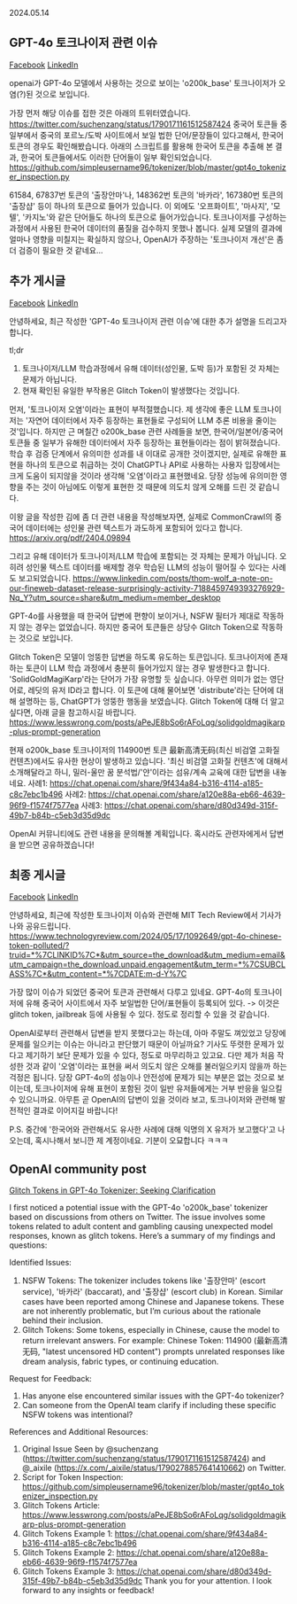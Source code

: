 2024.05.14
## GPT-4o 토크나이저 관련 이슈
[Facebook](https://www.facebook.com/photo/?fbid=7545882718799923&set=gm.2296595720681473&idorvanity=255834461424286)
[LinkedIn](https://www.linkedin.com/posts/byeongheon-lee-2b83aa222_gpt-4o-%ED%86%A0%ED%81%AC%EB%82%98%EC%9D%B4%EC%A0%80-%EA%B4%80%EB%A0%A8-%EC%9D%B4%EC%8A%88-%EA%B4%80%EB%A0%A8%ED%95%B4%EC%84%9C-20240515%EC%97%90-%EC%B6%94%EA%B0%80-%EA%B2%8C%EC%8B%9C%EA%B8%80%EC%9D%84-activity-7196049713240973312-uodO/?originalSubdomain=kr)

openai가 GPT-4o 모델에서 사용하는 것으로 보이는 'o200k_base' 토크나이저가 오염(?)된 것으로 보입니다.

가장 먼저 해당 이슈를 접한 것은 아래의 트위터였습니다.
https://twitter.com/suchenzang/status/1790171161512587424
중국어 토큰들 중 일부에서 중국의 포르노/도박 사이트에서 보일 법한 단어/문장들이 있다고해서, 한국어 토큰의 경우도 확인해봤습니다.
아래의 스크립트를 활용해 한국어 토큰을 추출해 본 결과, 한국어 토큰들에서도 이러한 단어들이 일부 확인되었습니다. 
https://github.com/simpleusername96/tokenizer/blob/master/gpt4o_tokenizer_inspection.py

61584, 67837번 토큰의 '출장안마'나, 148362번 토큰의 '바카라', 167380번 토큰의 '출장샵' 등이 하나의 토큰으로 들어가 있습니다.
이 외에도 '오프화이트', '마사지', '모텔', '카지노'와 같은 단어들도 하나의 토큰으로 들어가있습니다.
토크나이저를 구성하는 과정에서 사용된 한국어 데이터의 품질을 검수하지 못했나 봅니다.
실제 모델의 결과에 얼마나 영향을 미칠지는 확실하지 않으나, OpenAI가 주장하는 '토크나이저 개선'은 좀 더 검증이 필요한 것 같네요... 

## 추가 게시글
[Facebook](https://www.facebook.com/groups/agikr/permalink/2297487383925640/)
[LinkedIn](https://www.linkedin.com/posts/byeongheon-lee-2b83aa222_%EC%95%88%EB%85%95%ED%95%98%EC%84%B8%EC%9A%94-%EC%B5%9C%EA%B7%BC-%EC%9E%91%EC%84%B1%ED%95%9C-gpt-4o-%ED%86%A0%ED%81%AC%EB%82%98%EC%9D%B4%EC%A0%80-%EA%B4%80%EB%A0%A8-%EC%9D%B4%EC%8A%88%EC%97%90-%EB%8C%80%ED%95%9C-%EC%B6%94%EA%B0%80-activity-7196509658142912512-yIk7?utm_source=share&utm_medium=member_desktop&rcm=ACoAADfxcywBkH2Mi2-YPZm7jSZERa3dQ2_DDEY)

안녕하세요, 최근 작성한 'GPT-4o 토크나이저 관련 이슈'에 대한 추가 설명을 드리고자 합니다.

tl;dr
1. 토크나이저/LLM 학습과정에서 유해 데이터(성인물, 도박 등)가 포함된 것 자체는 문제가 아닙니다.
2. 현재 확인된 유일한 부작용은 Glitch Token이 발생했다는 것입니다.

먼저, '토크나이저 오염'이라는 표현이 부적절했습니다. 
제 생각에 좋은 LLM 토크나이저는 '자연어 데이터에서 자주 등장하는 표현들로 구성되어 LLM 추론 비용을 줄이는 것'입니다. 
하지만 근 며칠간 o200k_base 관련 사례들을 보면, 한국어/일본어/중국어 토큰들 중 일부가 유해한 데이터에서 자주 등장하는 표현들이라는 점이 밝혀졌습니다.
학습 후 검증 단계에서 유의미한 성과를 내 이대로 공개한 것이겠지만, 실제로 유해한 표현을 하나의 토큰으로 취급하는 것이 ChatGPT나 API로 사용하는 사용자 입장에서는 크게 도움이 되지않을 것이라 생각해 '오염'이라고 표현했네요. 당장 성능에 유의미한 영향을 주는 것이 아님에도 이렇게 표현한 것 때문에 의도치 않게 오해를 드린 것 같습니다.

이왕 글을 작성한 김에 좀 더 관련 내용을 작성해보자면, 실제로 CommonCrawl의 중국어 데이터에는 성인물 관련 텍스트가 과도하게 포함되어 있다고 합니다.
https://arxiv.org/pdf/2404.09894

그리고 유해 데이터가 토크나이저/LLM 학습에 포함되는 것 자체는 문제가 아닙니다. 오히려 성인물 텍스트 데이터를 배제할 경우 학습된 LLM의 성능이 떨어질 수 있다는 사례도 보고되었습니다.
https://www.linkedin.com/posts/thom-wolf_a-note-on-our-fineweb-dataset-release-surprisingly-activity-7188459749393276929-Nq_Y?utm_source=share&utm_medium=member_desktop

GPT-4o를 사용했을 때 한국어 답변에 편향이 보이거나, NSFW 필터가 제대로 작동하지 않는 경우는 없었습니다. 하지만 중국어 토큰들은 상당수 Glitch Token으로 작동하는 것으로 보입니다.

Glitch Token은 모델이 엉뚱한 답변을 하도록 유도하는 토큰입니다. 토크나이저에 존재하는 토큰이 LLM 학습 과정에서 충분히 들어가있지 않는 경우 발생한다고 합니다. 'SolidGoldMagiKarp'라는 단어가 가장 유명할 듯 싶습니다. 아무런 의미가 없는 영단어로, 레딧의 유저 ID라고 합니다. 이 토큰에 대해 물어보면 'distribute'라는 단어에 대해 설명하는 등, ChatGPT가 엉뚱한 행동을 보였습니다. Glitch Token에 대해 더 알고 싶다면, 아래 글을 참고하시길 바랍니다. 
https://www.lesswrong.com/posts/aPeJE8bSo6rAFoLqg/solidgoldmagikarp-plus-prompt-generation

현재 o200k_base 토크나이저의 114900번 토큰 最新高清无码(최신 비검열 고화질 컨텐츠)에서도 유사한 현상이 발생하고 있습니다. '최신 비검열 고화질 컨텐츠'에 대해서 소개해달라고 하니, 밀러-울만 꿈 분석법/'얀'이라는 섬유/계속 교육에 대한 답변을 내놓네요.
사례1: https://chat.openai.com/share/9f434a84-b316-4114-a185-c8c7ebc1b496
사례2: https://chat.openai.com/share/a120e88a-eb66-4639-96f9-f1574f7577ea
사례3: https://chat.openai.com/share/d80d349d-315f-49b7-b84b-c5eb3d35d9dc

OpenAI 커뮤니티에도 관련 내용을 문의해볼 계획입니다. 혹시라도 관련자에게서 답변을 받으면 공유하겠습니다!

## 최종 게시글
[Facebook](https://www.facebook.com/share/p/18fpJJ6xQi/)
[LinkedIn](https://www.linkedin.com/posts/byeongheon-lee-2b83aa222_%EC%95%88%EB%85%95%ED%95%98%EC%84%B8%EC%9A%94-%EC%B5%9C%EA%B7%BC%EC%97%90-%EC%9E%91%EC%84%B1%ED%95%9C-%ED%86%A0%ED%81%AC%EB%82%98%EC%9D%B4%EC%A0%80-%EC%9D%B4%EC%8A%88%EC%99%80-%EA%B4%80%EB%A0%A8%ED%95%B4-mit-tech-review%EC%97%90%EC%84%9C-activity-7198322748329189376-A4Bz?utm_source=share&utm_medium=member_desktop&rcm=ACoAADfxcywBkH2Mi2-YPZm7jSZERa3dQ2_DDEY)

안녕하세요, 최근에 작성한 토크나이저 이슈와 관련해 MIT Tech Review에서 기사가 나와 공유드립니다.
https://www.technologyreview.com/2024/05/17/1092649/gpt-4o-chinese-token-polluted/?truid=*%7CLINKID%7C*&utm_source=the_download&utm_medium=email&utm_campaign=the_download.unpaid.engagement&utm_term=*%7CSUBCLASS%7C*&utm_content=*%7CDATE:m-d-Y%7C

가장 많이 이슈가 되었던 중국어 토큰과 관련해서 다루고 있네요. 
GPT-4o의 토크나이저에 유해 중국어 사이트에서 자주 보일법한 단어/표현들이 등록되어 있다.
-> 이것은 glitch token, jailbreak 등에 사용될 수 있다.
정도로 정리할 수 있을 것 같습니다.

OpenAI로부터 관련해서 답변을 받지 못했다고는 하는데, 아마 주말도 껴있었고 당장에 문제를 일으키는 이슈는 아니라고 판단했기 때문이 아닐까요? 기사도 뚜렷한 문제가 있다고 제기하기 보단 문제가 있을 수 있다, 정도로 마무리하고 있고요. 다만 제가 처음 작성한 것과 같이 '오염'이라는 표현을 써서 의도치 않은 오해를 불러일으키지 않을까 하는 걱정은 됩니다. 당장 GPT-4o의 성능이나 안전성에 문제가 되는 부분은 없는 것으로 보이는데, 토크나이저에 유해 표현이 포함된 것이 일반 유저들에게는 거부 반응을 일으킬 수 있으니까요. 
아무튼 곧 OpenAI의 답변이 있을 것이라 보고, 토크나이저와 관련해 발전적인 결과로 이어지길 바랍니다!

P.S. 중간에 '한국어와 관련해서도 유사한 사례에 대해 익명의 X 유저가 보고했다'고 나오는데, 혹시나해서 보니깐 제 계정이네요. 기분이 오묘합니다 ㅋㅋㅋ   

## OpenAI community post
[Glitch Tokens in GPT-4o Tokenizer: Seeking Clarification](https://community.openai.com/t/glitch-tokens-in-gpt-4o-seeking-clarification/766137)

I first noticed a potential issue with the GPT-4o 'o200k_base' tokenizer based on discussions from others on Twitter. The issue involves some tokens related to adult content and gambling causing unexpected model responses, known as glitch tokens. Here’s a summary of my findings and questions:

Identified Issues:

1. NSFW Tokens: The tokenizer includes tokens like '출장안마' (escort service), '바카라' (baccarat), and '출장샵' (escort club) in Korean. Similar cases have been reported among Chinese and Japanese tokens. These are not inherently problematic, but I’m curious about the rationale behind their inclusion.
2. Glitch Tokens: Some tokens, especially in Chinese, cause the model to return irrelevant answers. For example:
Chinese Token: 114900 (最新高清无码, "latest uncensored HD content") prompts unrelated responses like dream analysis, fabric types, or continuing education.

Request for Feedback:

1. Has anyone else encountered similar issues with the GPT-4o tokenizer?
2. Can someone from the OpenAI team clarify if including these specific NSFW tokens was intentional?

References and Additional Resources:
1. Original Issue Seen by @suchenzang (https://twitter.com/suchenzang/status/1790171161512587424) and @_aixile (https://x.com/_aixile/status/1790278857641410662) on Twitter.
2. Script for Token Inspection: https://github.com/simpleusername96/tokenizer/blob/master/gpt4o_tokenizer_inspection.py
3. Glitch Tokens Article: https://www.lesswrong.com/posts/aPeJE8bSo6rAFoLqg/solidgoldmagikarp-plus-prompt-generation
4. Glitch Tokens Example 1: https://chat.openai.com/share/9f434a84-b316-4114-a185-c8c7ebc1b496
5. Glitch Tokens Example 2: https://chat.openai.com/share/a120e88a-eb66-4639-96f9-f1574f7577ea
6. Glitch Tokens Example 3: https://chat.openai.com/share/d80d349d-315f-49b7-b84b-c5eb3d35d9dc
Thank you for your attention. I look forward to any insights or feedback!


